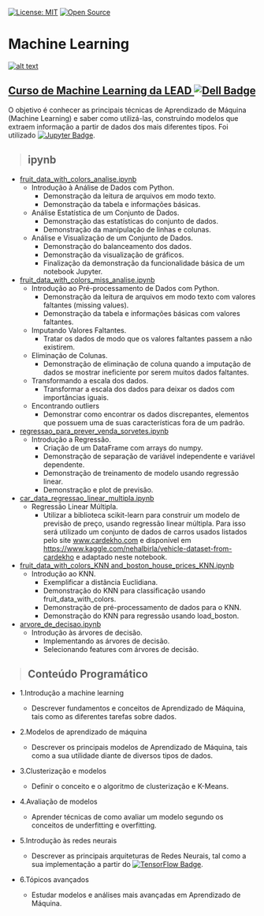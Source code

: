 [![License: MIT](https://img.shields.io/badge/License-MIT-yellow.svg)](https://opensource.org/licenses/MIT)
[![Open Source](https://badges.frapsoft.com/os/v1/open-source.svg?v=103)](https://opensource.org/)

# **Machine Learning**

[![alt text](https://cdn.leadfortaleza.com.br/portal/dal/gallery/intro-machine-learning.svg "Link para o curso")](http://leadfortaleza.com.br/dal/?cp_cursos=/machine-learning/)

## [**Curso de Machine Learning da LEAD ![Dell Badge](https://img.shields.io/badge/Dell-007DB8?style=flat-square&logo=Dell&logoColor=white)**](http://leadfortaleza.com.br/dal/?cp_cursos=/machine-learning/)

O objetivo é conhecer as principais técnicas de Aprendizado de Máquina (Machine Learning) e saber como utilizá-las, construindo modelos que extraem informação a partir de dados dos mais diferentes tipos. Foi utilizado [![Jupyter Badge](https://img.shields.io/badge/Jupyter-F37626?style=flat-square&logo=Jupyter&logoColor=white&link=https://jupyter.org/)](https://jupyter.org/).

> ## ipynb
* [fruit_data_with_colors_analise.ipynb](https://github.com/JonatasFontele/machine-learning-lead-dell/blob/main/fruit_data_with_colors_analise.ipynb)
  * Introdução à Análise de Dados com Python.
    * Demonstração da leitura de arquivos em modo texto.
    * Demonstração da tabela e informações básicas.
  * Análise Estatística de um Conjunto de Dados.
    * Demonstração das estatísticas do conjunto de dados.
    * Demonstração da manipulação de linhas e colunas.
  * Análise e Visualização de um Conjunto de Dados.
    * Demonstração do balanceamento dos dados.
    * Demonstração da visualização de gráficos.
    * Finalização da demonstração da funcionalidade básica de um notebook Jupyter.
* [fruit_data_with_colors_miss_analise.ipynb](https://github.com/JonatasFontele/machine-learning-lead-dell/blob/main/fruit_data_with_colors_miss_analise.ipynb)
  * Introdução ao Pré-processamento de Dados com Python.
    * Demonstração da leitura de arquivos em modo texto com valores faltantes (missing values).
    * Demonstração da tabela e informações básicas com valores faltantes.
  * Imputando Valores Faltantes.
    * Tratar os dados de modo que os valores faltantes passem a não existirem.
  * Eliminação de Colunas.
    * Demonstração de eliminação de coluna quando a imputação de dados se mostrar ineficiente por serem muitos dados faltantes.
  * Transformando a escala dos dados.
    * Transformar a escala dos dados para deixar os dados com importâncias iguais.
  * Encontrando outliers
    * Demonstrar como encontrar os dados discrepantes, elementos que possuem uma de suas características fora de um padrão.
* [regressao_para_prever_venda_sorvetes.ipynb](https://github.com/JonatasFontele/machine-learning-lead-dell/blob/main/regressao_para_prever_venda_sorvetes.ipynb)
  * Introdução a Regressão.
    * Criação de um DataFrame com arrays do numpy.
    * Demonstração de separação de variável independente e variável dependente.
    * Demonstração de treinamento de modelo usando regressão linear.
    * Demonstração e plot de previsão.
* [car_data_regressao_linear_multipla.ipynb](https://github.com/JonatasFontele/machine-learning-lead-dell/blob/main/car_data_regressao_linear_multipla.ipynb)
  * Regressão Linear Múltipla.
    * Utilizar a biblioteca scikit-learn para construir um modelo de previsão de preço, usando regressão linear múltipla. Para isso será utilizado um conjunto de dados de carros usados listados pelo site www.cardekho.com e disponível em https://www.kaggle.com/nehalbirla/vehicle-dataset-from-cardekho e adaptado neste notebook.
* [fruit_data_with_colors_KNN and_boston_house_prices_KNN.ipynb](https://github.com/JonatasFontele/machine-learning-lead-dell/blob/main/fruit_data_with_colors_KNN_%26_boston_house_prices_KNN.ipynb)
  * Introdução ao KNN.
    * Exemplificar a distância Euclidiana.
    * Demonstração do KNN para classificação usando fruit_data_with_colors.
    * Demonstração de pré-processamento de dados para o KNN.
    * Demonstração do KNN para regressão usando load_boston.
* [arvore_de_decisao.ipynb]()
  * Introdução às árvores de decisão.
    * Implementando as árvores de decisão.
    * Selecionando features com árvores de decisão.

> ## Conteúdo Programático

* 1.Introdução a machine learning
  * Descrever fundamentos e conceitos de Aprendizado de Máquina, tais como as diferentes tarefas sobre dados.

* 2.Modelos de aprendizado de máquina
  * Descrever os principais modelos de Aprendizado de Máquina, tais como a sua utilidade diante de diversos tipos de dados.

* 3.Clusterização e modelos
  * Definir o conceito e o algoritmo de clusterização e K-Means.

* 4.Avaliação de modelos
  * Aprender técnicas de como avaliar um modelo segundo os conceitos de underfitting e overfitting.

* 5.Introdução às redes neurais
  * Descrever as principais arquiteturas de Redes Neurais, tal como a sua implementação a partir do [![TensorFlow Badge](https://img.shields.io/badge/TensorFlow-FF6F00?style=flat-square&logo=TensorFlow&logoColor=white&link=https://www.tensorflow.org/)](https://www.java.com/https://www.tensorflow.org/).
* 6.Tópicos avançados
  * Estudar modelos e análises mais avançadas em Aprendizado de Máquina.
